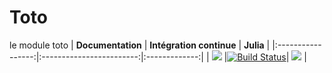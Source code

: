 # Toto
le module toto
| **Documentation** | **Intégration continue** | **Julia** |
|:-----------------:|:------------------------:|:-------------:|
| [![](https://img.shields.io/badge/docs-dev-blue.svg)](https://mathn7.github.io/Toto/dev/) |[![Build Status](https://travis-ci.com/mathn7/Toto.svg?branch=master)](https://travis-ci.com/mathn7/Toto)| [![](https://img.shields.io/github/v/release/JuliaLang/julia.svg)](https://docs.julialang.org) |
